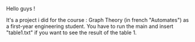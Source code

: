 Hello guys !

It's a project i did for the course : Graph Theory (in french "Automates") as a first-year engineering student. You have to run the main and insert "table1.txt" if you want to see the result of the table 1.
